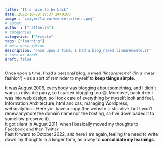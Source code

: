 ```yaml
---
title: "It's nice to be back"
date: 2022-10-28T19:37:24+0100
image : "images/linearemente-pattern.png"
# author
author : ["raffaella"]
# categories
categories: ["Private"]
tags: ["learning"]
# meta description
description: "Once upon a time, I had a blog named linearemente.it"
# save as draft
draft: false
---
```

Once upon a time, I had a personal blog, named _'linearemente'_ ('in a linear fashion') - as a sort of reminder to myself to **keep things simple**.

It was August 2006, everybody was blogging about something, and I didn't want to miss the party, so I started blogging too :smile:. Moreover, back then I was into web design, so I took care of everything by myself: look and feel, Information Architecture, html and css, managing Wordpress, webanalytics... Here you have a copy (the website is still alive, but I won't renew anymore the domain name nor the hosting, so I've downloaded it to somehow preserve it).<br>
It got silent in August 2011, when I basically moved my thoughts to Facebook and then Twitter.<br> 
Fast forward to October 2022, and here I am again, feeling the need to write down my thoughts in a longer form, as a way to **consolidate my learnings**. 
